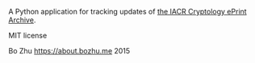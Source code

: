 A Python application for tracking updates of [the IACR Cryptology ePrint Archive](http://eprint.iacr.org/).

MIT license

Bo Zhu https://about.bozhu.me 2015
